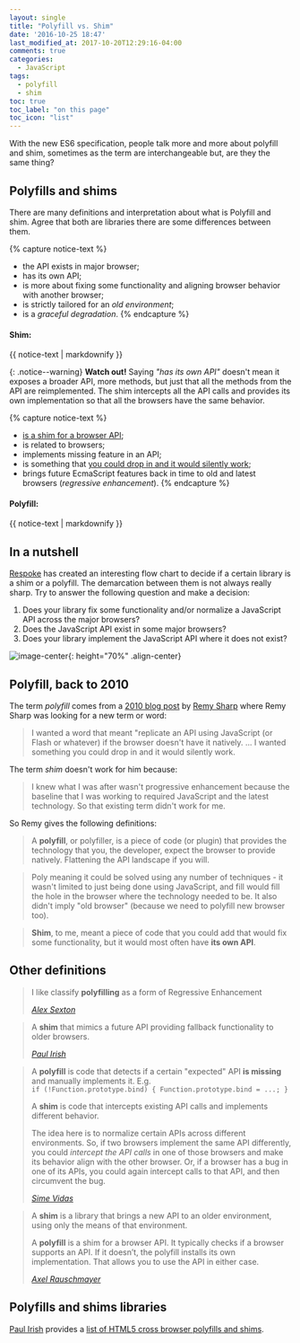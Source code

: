 ```yaml
---
layout: single
title: "Polyfill vs. Shim"
date: '2016-10-25 18:47'
last_modified_at: 2017-10-20T12:29:16-04:00
comments: true
categories:
  - JavaScript
tags:
  - polyfill
  - shim
toc: true
toc_label: "on this page"
toc_icon: "list"
---
```


With the new ES6 specification, people talk more and more about polyfill and shim, sometimes as the term are interchangeable but, are they the same thing?

## Polyfills and shims
There are many definitions and interpretation about what is Polyfill and shim. Agree that both are libraries there are some differences between them.

{% capture notice-text %}
  - the API exists in major browser;
  - has its own API;
  - is more about fixing some functionality and aligning browser behavior with another browser;
  - is strictly tailored for an _old environment_;
  - is a _graceful degradation_.
{% endcapture %}
<div class="notice--info">
  <h4>Shim:</h4>
  {{ notice-text | markdownify }}
</div>

{: .notice--warning}
__Watch out!__ Saying _"has its own API"_ doesn't mean it exposes a broader API, more methods, but just that all the methods from the API are reimplemented. The shim intercepts all the API calls and provides its own implementation so that all the browsers have the same behavior.

{% capture notice-text %}
  - [is a shim for a browser API](http://www.2ality.com/2011/12/shim-vs-polyfill.html);
  - is related to browsers;
  - implements missing feature in an API;
  - is something that [you could drop in and it would silently work](https://remysharp.com/2010/10/08/what-is-a-polyfill);
  - brings future EcmaScript features back in time to old and latest browsers (_regressive enhancement_).
{% endcapture %}
<div class="notice--info">
  <h4>Polyfill:</h4>
  {{ notice-text | markdownify }}
</div>

## In a nutshell
[Respoke](http://blog.respoke.io/post/111278536998/javascript-shim-vs-polyfill) has created an interesting flow chart to decide if a certain library is a shim or a polyfill. The demarcation between them is not always really sharp. Try to answer the following question and make a decision:

1. Does your library fix some functionality and/or normalize a JavaScript API across the major browsers?
2. Does the JavaScript API exist in some major browsers?
3. Does your library implement the JavaScript API where it does not exist?

![image-center](/images/polyfill-vs-shim/flow-chart.png){: height="70%" .align-center}

## Polyfill, back to 2010
The term _polyfill_ comes from a [2010 blog post](https://remysharp.com/2010/10/08/what-is-a-polyfill) by [Remy Sharp](https://twitter.com/search?q=%40rem&src=typd) where Remy Sharp was looking for a new term or word:

> I wanted a word that meant "replicate an API using JavaScript (or Flash or whatever) if the browser doesn't have it natively.
...
> I wanted something you could drop in and it would silently work.

The term _shim_ doesn't work for him because:

> I knew what I was after wasn't progressive enhancement because the baseline that I was working to required JavaScript and the latest technology. So that existing term didn't work for me.

So Remy gives the following definitions:

> A __polyfill__, or polyfiller, is a piece of code (or plugin) that provides the technology that you, the developer, expect the browser to provide natively. Flattening the API landscape if you will.

> Poly meaning it could be solved using any number of techniques - it wasn't limited to just being done using JavaScript, and fill would fill the hole in the browser where the technology needed to be. It also didn't imply "old browser" (because we need to polyfill new browser too).

> __Shim__, to me, meant a piece of code that you could add that would fix some functionality, but it would most often have __its own API__.

## Other definitions

> I like classify __polyfilling__ as a form of Regressive Enhancement
>
> <cite>[Alex Sexton](https://twitter.com/SlexAxton/status/25600963629)</cite>

> A __shim__ that mimics a future API providing fallback functionality to older browsers.
>
> <cite>[Paul Irish](http://paulirish.com/)</cite>

> A __polyfill__ is code that detects if a certain "expected" API __is missing__ and manually implements it. E.g.   
> `if (!Function.prototype.bind) { Function.prototype.bind = ...; }`
>
> A __shim__ is code that intercepts existing API calls and implements different behavior.
>
> The idea here is to normalize certain APIs across different environments. So, if two browsers implement the same API differently, you could _intercept the API calls_ in one of those browsers and make its behavior align with the other browser. Or, if a browser has a bug in one of its APIs, you could again intercept calls to that API, and then circumvent the bug.
>
> <cite>[Sime Vidas](http://stackoverflow.com/questions/6599815/what-is-the-difference-between-a-shim-and-a-polyfill/17331540#17331540)</cite>

> A __shim__ is a library that brings a new API to an older environment, using only the means of that environment.
>
> A __polyfill__ is a shim for a browser API. It typically checks if a browser supports an API. If it doesn’t, the polyfill installs its own implementation. That allows you to use the API in either case.
>
> <cite>[Axel Rauschmayer](http://www.2ality.com/2011/12/shim-vs-polyfill.html)</cite>

## Polyfills and shims libraries
[Paul Irish](http://paulirish.com/) provides a [list of HTML5 cross browser polyfills and shims](https://github.com/Modernizr/Modernizr/wiki/HTML5-Cross-browser-Polyfills).
